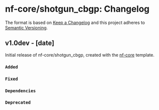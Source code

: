 # nf-core/shotgun_cbgp: Changelog

The format is based on [Keep a Changelog](https://keepachangelog.com/en/1.0.0/)
and this project adheres to [Semantic Versioning](https://semver.org/spec/v2.0.0.html).

## v1.0dev - [date]

Initial release of nf-core/shotgun_cbgp, created with the [nf-core](https://nf-co.re/) template.

### `Added`

### `Fixed`

### `Dependencies`

### `Deprecated`
